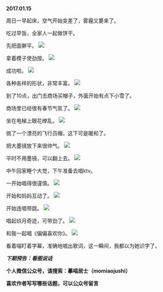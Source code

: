 
          
**2017.01.15**

周日一早起床，空气开始变差了，雾霾又要来了。

吃过早饭，全家人一起做饼干。

先把面擀平。
![](https://mmbiz.qlogo.cn/mmbiz_jpg/uDI3FLln00YvvLbsD6LQ9BBHehs2Wq3UDL7Se2JU29A0rXFaIX6BmpF7Qc9qNEMOibfWCjKiavUclMcnDuogMkww/0?wx_fmt=jpeg)


拿着模子使劲按。
![](https://mmbiz.qlogo.cn/mmbiz_jpg/uDI3FLln00YvvLbsD6LQ9BBHehs2Wq3U4pVE7Ca7fsN0z1RnCposmGR8ViciaDLoZlOuiat9OQDT6XMaibgRknLlKA/0?wx_fmt=jpeg)


成功啦。
![](https://mmbiz.qlogo.cn/mmbiz_jpg/uDI3FLln00YvvLbsD6LQ9BBHehs2Wq3UAmjUYWz7uC6FGSicLt7HjgenI8BhTROGrmDCjGE3SgsCsYHUfglvjfw/0?wx_fmt=jpeg)


各种各样的形状，非常丰富。
![](https://mmbiz.qlogo.cn/mmbiz_jpg/uDI3FLln00YvvLbsD6LQ9BBHehs2Wq3UmjJNScAx5kbPBwvo08QJ47LRKXC3yiablyaPVld5UeEktUDC5cUQPAQ/0?wx_fmt=jpeg)


到了10点，出门去商场买帽子，外面开始有点下小雪了。

商场里已经很有春节气氛了。
![](https://mmbiz.qlogo.cn/mmbiz_jpg/uDI3FLln00YvvLbsD6LQ9BBHehs2Wq3URSy32KFZWbIWpqeOlBLWabwiaxRpNpwjyhH5JTGCnvVsJZr3t7mlnOg/0?wx_fmt=jpeg)


坐在电梯上眼花缭乱。
![](https://mmbiz.qlogo.cn/mmbiz_jpg/uDI3FLln00YvvLbsD6LQ9BBHehs2Wq3UCyhr7KOl8CVU7mQpUsic4hg0B317ex2Dq6NEQicDHj78y8P6sibgiabGWg/0?wx_fmt=jpeg)


挑了一个漂亮的飞行员帽，这下可是暖和了。

把大墨镜放下来很帅气。
![](https://mmbiz.qlogo.cn/mmbiz_jpg/uDI3FLln00YvvLbsD6LQ9BBHehs2Wq3UFshCfUMTrg7l6O4QLBKshIH47at38vhTLvibNDia8orM9VJZsNON6nGg/0?wx_fmt=jpeg)


平时不用墨镜，可以翻上去。
![](https://mmbiz.qlogo.cn/mmbiz_jpg/uDI3FLln00YvvLbsD6LQ9BBHehs2Wq3UlqBQkbFibIzs0JRgRt4wIzZGEAdA58Msd5o3CK5rkor2yWpTKOulw5Q/0?wx_fmt=jpeg)


中午回家睡个大觉，下午准备去唱ktv。

一开始唱得很谨慎。
![](https://mmbiz.qlogo.cn/mmbiz_jpg/uDI3FLln00YvvLbsD6LQ9BBHehs2Wq3UiazL5YnribibFRVPBnj0IR1H8nlMDc1hRe8k73fMLOs479twrkuDK4egg/0?wx_fmt=jpeg)


开始和妈妈互动了。
![](https://mmbiz.qlogo.cn/mmbiz_jpg/uDI3FLln00YvvLbsD6LQ9BBHehs2Wq3UZq9Yzp7E4vic80iaT16NJ6Pn0TVCYQXBuq8eYVUTEsCK1DSbkA2NLiaEA/0?wx_fmt=jpeg)


开始连唱带跳。
![](https://mmbiz.qlogo.cn/mmbiz_jpg/uDI3FLln00YvvLbsD6LQ9BBHehs2Wq3U6niavmv0tH9dibGhR6sJ5AVkqF6joEfRS9wZc5OIIKhwHXicxicuKE0D9Q/0?wx_fmt=jpeg)


唱起玖月奇迹，可带劲了。
![](https://mmbiz.qlogo.cn/mmbiz_jpg/uDI3FLln00YvvLbsD6LQ9BBHehs2Wq3UBKViayp4s241BavrcPT8vosCNkle0YIxrjcdHuV30xKRriagrS7HP2pw/0?wx_fmt=jpeg)


和我一起唱《偏偏喜欢你》。
![](https://mmbiz.qlogo.cn/mmbiz_jpg/uDI3FLln00YvvLbsD6LQ9BBHehs2Wq3U24PN8IwZpyh50UtDJKWGuic2wR7ooxo43owDPTlpBwuAbK9gGVaZhIw/0?wx_fmt=jpeg)


看着喵盯着字幕，准确地唱出歌词，这一瞬间，我都以为她识字了。


***下期预告：看图说话***


**个人微信公众号，请搜索：摹喵居士（momiaojushi）**

**喜欢作者写写哪些话题，可以公众号留言**

        